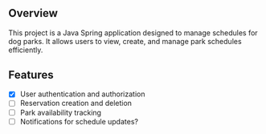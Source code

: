 # 

## Overview
This project is a Java Spring application designed to manage schedules for dog parks. It allows users to view, create, and manage park schedules efficiently.

## Features
- [x] User authentication and authorization
- [ ] Reservation creation and deletion
- [ ] Park availability tracking
- [ ] Notifications for schedule updates?
